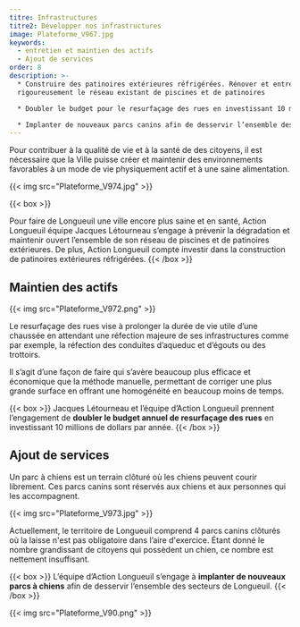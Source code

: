```yaml
---
titre: Infrastructures
titre2: Développer nos infrastructures
image: Plateforme_V967.jpg
keywords:
  - entretien et maintien des actifs
  - Ajout de services
order: 8
description: >-
  * Construire des patinoires extérieures réfrigérées. Rénover et entretenir
  rigoureusement le réseau existant de piscines et de patinoires

  * Doubler le budget pour le resurfaçage des rues en investissant 10 millions de dollars par année

  * Implanter de nouveaux parcs canins afin de desservir l’ensemble des secteurs de Longueuil
---
```

Pour contribuer à la qualité de vie et à la santé de des citoyens, il est nécessaire que la Ville puisse créer et maintenir des environnements favorables à un mode de vie physiquement actif et à une saine alimentation.

{{< img src="Plateforme_V974.jpg" >}}

{{< box >}}

Pour faire de Longueuil une ville encore plus saine et en santé, Action Longueuil équipe Jacques  Létourneau  s’engage à prévenir la dégradation et maintenir ouvert l’ensemble de son réseau de piscines et de patinoires extérieures. De plus, Action Longueuil compte investir dans la construction de patinoires extérieures réfrigérées.
{{< /box >}}

## Maintien des actifs

{{< img src="Plateforme_V972.png" >}}

Le resurfaçage des rues vise à prolonger la durée de vie utile d’une chaussée en attendant une réfection majeure de ses infrastructures comme par exemple, la réfection des conduites d’aqueduc et d’égouts ou des trottoirs.

Il s’agit d’une façon de faire qui s’avère beaucoup plus efficace et économique que la méthode manuelle, permettant de corriger une plus grande surface en offrant une homogénéité en beaucoup moins de temps.

{{< box >}}
Jacques Létourneau et l’équipe d’Action Longueuil prennent l’engagement de **doubler le budget annuel de resurfaçage des rues** en investissant 10 millions de dollars par année.
{{< /box >}}

## Ajout de services

Un parc à chiens est un terrain clôturé où les chiens peuvent courir librement. Ces parcs canins sont réservés aux chiens et aux personnes qui les accompagnent.

{{< img src="Plateforme_V973.jpg" >}}

Actuellement, le territoire de Longueuil comprend 4 parcs canins clôturés où la laisse n'est pas obligatoire dans l’aire d'exercice. Étant donné le nombre grandissant de citoyens qui possèdent un chien, ce nombre est nettement insuffisant.

{{< box >}}
L’équipe d’Action Longueuil s’engage à **implanter de nouveaux parcs à chiens** afin de desservir l’ensemble des secteurs de Longueuil.
{{< /box >}}

{{< img src="Plateforme_V90.png" >}}